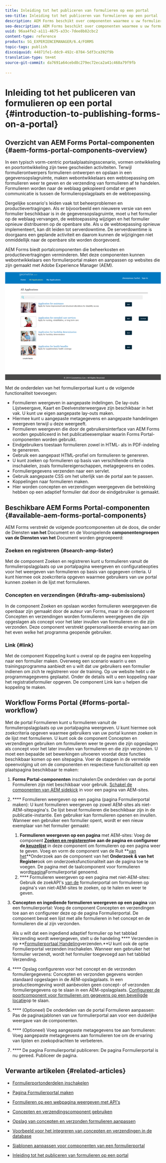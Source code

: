 ```yaml
---
title: Inleiding tot het publiceren van formulieren op een portal
seo-title: Inleiding tot het publiceren van formulieren op een portal
description: AEM Forms beschikt over componenten waarmee u uw formulierportal kunt samenstellen. In deze artikelen wordt u kennisgemaakt met de beschikbare onderdelen van de portal Formulieren.
seo-description: AEM Forms beschikt over componenten waarmee u uw formulierportal kunt samenstellen. In deze artikelen wordt u kennisgemaakt met de beschikbare onderdelen van de portal Formulieren.
uuid: 96aa4fe2-a111-4675-a33c-7dee8b82cbc2
content-type: reference
products: SG_EXPERIENCEMANAGER/6.4/FORMS
topic-tags: publish
discoiquuid: 44871fe1-ddc9-492c-8784-5df3ca392f9b
translation-type: tm+mt
source-git-commit: da7691a64cebd8c279ec72eca2a41c468a79f9fb

---
```



# Inleiding tot het publiceren van formulieren op een portal {#introduction-to-publishing-forms-on-a-portal}

## Overzicht van AEM Forms Portal-componenten {#aem-forms-portal-components-overview}

In een typisch vorm-centric portaalplaatsingsscenario, vormen ontwikkeling en poortontwikkeling zijn twee gescheiden activiteiten. Terwijl formulierontwerpers formulieren ontwerpen en opslaan in een gegevensopslagruimte, maken webontwikkelaars een webtoepassing om formulieren weer te geven en de verzending van formulieren af te handelen. Formulieren worden naar de weblaag gekopieerd omdat er geen communicatie is tussen de formulieropslagplaats en de webtoepassing.

Dergelijke scenario&#39;s leiden vaak tot beheerproblemen en productievertragingen. Als er bijvoorbeeld een nieuwere versie van een formulier beschikbaar is in de gegevensopslagruimte, moet u het formulier op de weblaag vervangen, de webtoepassing wijzigen en het formulier opnieuw distribueren op de openbare site. Als u de webtoepassing opnieuw implementeert, kan dit leiden tot serverdowntime. De serverdowntime is doorgaans een geplande activiteit en daarom kunnen de wijzigingen niet onmiddellijk naar de openbare site worden doorgevoerd.

AEM Forms biedt portalcomponenten die beheerkosten en productievertragingen verminderen. Met deze componenten kunnen webontwikkelaars een formulierportal maken en aanpassen op websites die zijn gemaakt met Adobe Experience Manager (AEM).

![AEM Forms Portal](assets/aem-forms-portal.png)

Met de onderdelen van het formulierportaal kunt u de volgende functionaliteit toevoegen:

* Formulieren weergeven in aangepaste indelingen. De lay-outs Lijstweergave, Kaart en Deelvensterweergave zijn beschikbaar in het vak. U kunt uw eigen aangepaste lay-outs maken.
* Hiermee kunt u aangepaste metagegevens en aangepaste handelingen weergeven terwijl u deze weergeeft.
* Formulieren weergeven die door de gebruikersinterface van AEM Forms worden gepubliceerd in het publicatieexemplaar waarin Forms Portal-componenten worden gebruikt.
* Eindgebruikers toestaan formulieren zowel in HTML- als in PDF-indeling te genereren.
* Gebruik een aangepast HTML-profiel om formulieren te genereren.
* U kunt zoeken op formulieren op basis van verschillende criteria inschakelen, zoals formuliereigenschappen, metagegevens en codes.
* Formuliergegevens verzenden naar een servlet.
* Gebruik aangepaste CSS om het uiterlijk van de portal aan te passen.
* Koppelingen naar formulieren maken.
* Hier worden concepten en verzendingen weergegeven die betrekking hebben op een adaptief formulier dat door de eindgebruiker is gemaakt.

## Beschikbare AEM Forms Portal-componenten {#available-aem-forms-portal-components}

AEM Forms verstrekt de volgende poortcomponenten uit de doos, die onder de Diensten **van het** Document en de Voorspelende **componentengroepen van de Diensten van het** Document worden gegroepeerd:

### Zoeken en registreren {#search-amp-lister}

Met de component Zoeken en registreren kunt u formulieren vanuit de formulieropslagplaats op uw portalpagina weergeven en configuratieopties voor het weergeven van formulieren op basis van opgegeven criteria. U kunt hiermee ook zoekcriteria opgeven waarmee gebruikers van uw portal kunnen zoeken in de lijst met formulieren.

### Concepten en verzendingen {#drafts-amp-submissions}

In de component Zoeken en opslaan worden formulieren weergegeven die openbaar zijn gemaakt door de auteur van Forms, maar in de component Concepten en verzendingen worden formulieren weergegeven die zijn opgeslagen als concept voor het later invullen van formulieren en die zijn verzonden. Deze component verstrekt gepersonaliseerde ervaring aan om het even welke het programma geopende gebruiker.

### Link {#link}

Met de component Koppeling kunt u overal op de pagina een koppeling naar een formulier maken. Overweeg een scenario waarin u een trainingsprogramma aanbiedt en u wilt dat uw gebruikers een formulier indienen om zich te registreren voor de training. Op uw website hebt u de programmagegevens geplaatst. Onder de details wilt u een koppeling naar het registratieformulier opgeven. De component Link kan u helpen die koppeling te maken.

## Workflow Forms Portal {#forms-portal-workflow}

Met de portal Formulieren kunt u formulieren vanuit de formulieropslagplaats op uw portalpagina weergeven. U kunt hiermee ook zoekcriteria opgeven waarmee gebruikers van uw portal kunnen zoeken in de lijst met formulieren. U kunt ook de component Concepten en verzendingen gebruiken om formulieren weer te geven die zijn opgeslagen als concept voor het later invullen van formulieren en die zijn verzonden. U moet een bepaalde set bewerkingen uitvoeren voordat deze functies beschikbaar komen op een sitepagina. Voer de stappen in de vermelde opeenvolging uit om de componenten en respectieve functionaliteit op een plaatspagina beschikbaar te maken:

1. **Forms Portal-componenten** inschakelen:De onderdelen van de portal Formulieren zijn niet beschikbaar voor gebruik. [Schakel de componenten van AEM sidekick](/help/forms/using/enabling-forms-portal-components.md) in voor een pagina van AEM-sites.
1. **** Formulieren weergeven op een pagina (pagina Formulierportal maken): U kunt formulieren weergeven op zowel AEM-sites als niet-AEM-sitepagina&#39;s. De lijst bevat formulieren die beschikbaar zijn in de publicatie-instantie. Een gebruiker kan formulieren openen en invullen. Wanneer een gebruiker een formulier opent, wordt er een nieuw exemplaar van het formulier gemaakt:

   1. **Formulieren weergeven op een pagina** met AEM-sites: Voeg de component **[Zoeken en registeren](/help/forms/using/creating-form-portal-page.md)**toe aan de pagina en configureer de**[ keuzelijst](/help/forms/using/creating-form-portal-page.md#p-list-pane-p)** in deze component om formulieren op een pagina weer te geven. Voeg en vorm de component van de Ruit **[van het](/help/forms/using/creating-form-portal-page.md#search-pane)**Onderzoek aan de component van het **Onderzoek &amp; van het Register**ook om onderzoeksfunctionaliteit aan de pagina toe te voegen. De pagina met de taalcomponent voor formulieren wordt[pagina](/help/forms/using/creating-form-portal-page.md)Formulierportal genoemd.
   1. **** Formulieren weergeven op een pagina met niet-AEM-sites: Gebruik de zoekAPI&#39;s [van de](/help/forms/using/listing-forms-webpage-using-apis.md) formulierportal om formulieren op pagina&#39;s van niet-AEM-sites te zoeken, op te halen en weer te geven.

1. **Concepten en ingediende formulieren weergeven op een pagina** van een formulierportal: Voeg de component Concepten en verzendingen toe aan en configureer deze op de pagina Formulierportal. De component bevat een lijst met alle formulieren in het concept en de formulieren die al zijn verzonden.

   Als u wilt dat een ingediend adaptief formulier op het tabblad Verzending wordt weergegeven, stelt u de handeling **** Verzenden in op **[Formulierportaal Handeling](https://helpx.adobe.com/in/experience-manager/6-4/forms/using/configuring-submit-actions.html)verzenden.**U kunt ook de optie Formulierportal verzenden inschakelen. Wanneer een gebruiker het formulier verzendt, wordt het formulier toegevoegd aan het tabblad Verzending.

1. **** Opslag configureren voor het concept en de verzonden formuliergegevens: Concepten en verzonden gegevens worden standaard opgeslagen in de AEM-opslagplaats. In een productieomgeving wordt aanbevolen geen concept- of verzonden formuliergegevens op te slaan in een AEM-opslagplaats. [Configureer de poortcomponent voor formulieren om gegevens op een beveiligde locatie](/help/forms/using/draft-submission-component.md#customizing-the-storage)op te slaan.
1. **** (Optioneel) De onderdelen van de portal Formulieren aanpassen: Pas de paginasjablonen [](/help/forms/using/customizing-templates-forms-portal-components.md) van uw formulierportal aan voor een duidelijke weergave van de componenten.
1. **** (Optioneel) Voeg aangepaste metagegevens toe aan formulieren: Voeg aangepaste metagegevens aan formulieren [](/help/forms/using/customizing-templates-forms-portal-components.md) toe om de ervaring van lijsten en zoekopdrachten te verbeteren.
1. **** De pagina Formulierportal publiceren: De pagina Formulierportal is nu gereed. Publiceer de pagina.

## Verwante artikelen {#related-articles}

* [Formulierportonderdelen inschakelen](/help/forms/using/enabling-forms-portal-components.md)
* [Pagina Formulierportal maken](/help/forms/using/creating-form-portal-page.md)
* [Formulieren op een webpagina weergeven met API&#39;s](/help/forms/using/listing-forms-webpage-using-apis.md)
* [Concepten en verzendingscomponent gebruiken](/help/forms/using/draft-submission-component.md)
* [Opslag van concepten en verzonden formulieren aanpassen](/help/forms/using/draft-submission-component.md#customizing-the-storage)
* [Voorbeeld voor het integreren van concepten en verzendingen in de database](https://helpx.adobe.com/in/experience-manager/6-4/forms/using/integrate-draft-submission-database.html)

* [Sjablonen aanpassen voor componenten van een formulierportal](/help/forms/using/customizing-templates-forms-portal-components.md)
* [Inleiding tot het publiceren van formulieren op een portal](/help/forms/using/introduction-publishing-forms.md)

